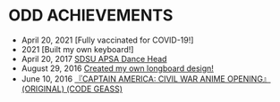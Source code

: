 # ODD ACHIEVEMENTS

- April 20, 2021 [Fully vaccinated for COVID-19!]
- 2021 [Built my own keyboard!]
- April 20, 2017 [SDSU APSA Dance Head](https://www.youtube.com/watch?v=rbBst0x5eY8)
- August 29, 2016 [Created my own longboard design!](https://imgur.com/a/hCz72)
- June 10, 2016 [『CAPTAIN AMERICA: CIVIL WAR ANIME OPENING』(ORIGINAL) (CODE GEASS)](https://www.youtube.com/watch?v=__tTNAwSyhQ)
